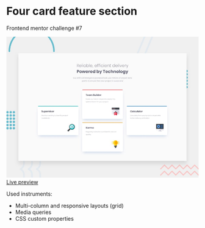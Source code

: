 # Four card feature section
Frontend mentor challenge #7

![Design preview](design/desktop-preview.jpg)
[Live preview](https://four-card-feature-section-kappa-seven.vercel.app/)

Used instruments:
- Multi-column and responsive layouts (grid)
- Media queries
- CSS custom properties